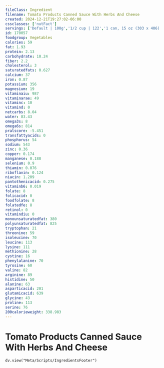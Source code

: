 ```yaml
---
fileClass: Ingredient
filename: Tomato Products Canned Sauce With Herbs And Cheese
created: 2024-12-21T19:27:02-06:00
cssclasses: ['nutFact']
servings: ['Default | 100g','1/2 cup | 122','1 can, 15 oz (303 x 406) | 425']
id: 170057
foodgroup: Vegetables
calories: 59
fat: 1.93
protein: 2.13
carbohydrate: 10.24
fiber: 2.2
cholesterol: 3
saturatedfats: 0.627
calcium: 37
iron: 0.87
potassium: 356
magnesium: 19
vitaminaiu: 987
vitaminarae: 49
vitaminc: 10
vitamind: 0
netcarbs: 8.04
water: 83.43
omega3s: 8
omega6s: 814
pralscore: -5.451
transfattyacids: 0
phosphorus: 54
sodium: 543
zinc: 0.36
copper: 0.174
manganese: 0.188
selenium: 0.9
thiamin: 0.076
riboflavin: 0.124
niacin: 1.209
pantothenicacid: 0.275
vitaminb6: 0.019
folate: 8
folicacid: 0
foodfolate: 8
folatedfe: 8
retinol: 0
vitamindiu: 0
monounsaturatedfat: 380
polyunsaturatedfat: 825
tryptophan: 21
threonine: 59
isoleucine: 70
leucine: 113
lysine: 111
methionine: 28
cystine: 16
phenylalanine: 70
tyrosine: 60
valine: 82
arginine: 89
histidine: 50
alanine: 63
asparticacid: 201
glutamicacid: 639
glycine: 43
proline: 113
serine: 76
200calorieweight: 338.983
---
```


# Tomato Products Canned Sauce With Herbs And Cheese

```dataviewjs
dv.view("Meta/Scripts/IngredientsFooter")
```
